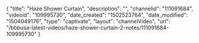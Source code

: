 {
    "title": "Haze Shower Curtain",
    "description": "",
    "channelid": "111091684",
    "videoid": "109995730",
    "date_created": "1502523764",
    "date_modified": "1504049176",
    "type": "captivate",
    "layout": "channelVideo",
    "url": "\/bbbusa-latest-videos\/haze-shower-curtain-2-notes\/111091684-109995730"
}